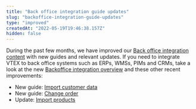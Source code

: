 ```yaml
---
title: "Back office integration guide updates"
slug: "backoffice-integration-guide-updates"
type: "improved"
createdAt: "2022-05-19T19:46:38.157Z"
hidden: false
---
```

During the past few months, we have improved our [Back office integration content](https://developers.vtex.com/vtex-rest-api/docs/erp-integration-guide) with new guides and relevant updates. If you need to integrate VTEX to back office systems such as ERPs, WMSs, PIMs and CRMs, take a look at the new [Backoffice integration overview](https://developers.vtex.com/vtex-rest-api/docs/erp-integration-guide) and these other recent improvements:

- New guide: [Import customer data](https://developers.vtex.com/vtex-rest-api/docs/import-customer-data)
- New guide: [Change order](https://developers.vtex.com/vtex-rest-api/docs/change-order)
- Update: [Import products](https://developers.vtex.com/vtex-rest-api/docs/erp-integration-import-products)
